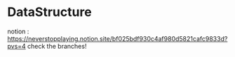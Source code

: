 # DataStructure
</bt> notion : https://neverstopplaying.notion.site/bf025bdf930c4af980d5821cafc9833d?pvs=4
</bt> check the branches!
